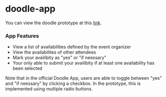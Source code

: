 # doodle-app
You can view the doodle prototype at this [link](https://pcsong33.github.io/doodle-app/). 

### App Features
- View a list of availabilities defined by the event organizer
- View the availabilites of other attendees
- Mark your availibity as "yes" or "if neessary"
- Your only able to submit your availibity if at least one availability has been selected

Note that in the official Doodle App, users are able to toggle between "yes" and "if neessary" by clicking a checkbox. In the prototype, this is implemented using multiple radio buttons.

